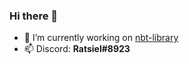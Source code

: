 ### Hi there 👋

 - 🔭 I’m currently working on [nbt-library](https://github.com/Ratsiiel/nbt-library)
 - 📫 Discord: **Ratsiel#8923**
